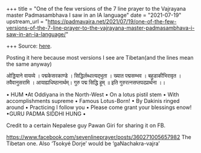 +++
title = "One of the few versions of the 7 line prayer to the Vajrayana master Padmasambhava I saw in an IA language"
date = "2021-07-19"
upstream_url = "https://padmavajra.net/2021/07/19/one-of-the-few-versions-of-the-7-line-prayer-to-the-vajrayana-master-padmasambhava-i-saw-in-an-ia-language/"

+++
Source: [here](https://padmavajra.net/2021/07/19/one-of-the-few-versions-of-the-7-line-prayer-to-the-vajrayana-master-padmasambhava-i-saw-in-an-ia-language/).

Posting it here because most versions I see are Tibetan(and the lines
mean the same anyway)

ओड्डियाने वायव्ये । पद्मकेसरकाण्डे । सिद्धिर्लब्धात्यद्भुता । ख्यात
पद्मसम्भव । बहुडाकीभिरावृत । तवैवानुसरामि । आयाह्यधिष्ठानार्थम्। गुरु
पद्म सिद्धि हूम् ॥ इति गुरुरत्नसप्तपदप्रार्थना ।।  
  

• HUM •At Oddiyana in the North-West • On a lotus pistil stem • With
accomplishments supreme • Famous Lotus-Born! • By Dakinis ringed around
• Practicing I follow you • Please come grant your blessings enow! •GURU
PADMA SIDDHI HUNG •

Credit to a certain Nepalese guy Pawan Giri for sharing it on FB.  
  
<https://www.facebook.com/sevenlineprayer/posts/360271005657982> The
Tibetan one. Also ‘Tsokyé Dorje’ would be ‘gaNachakra-vajra’  
  
